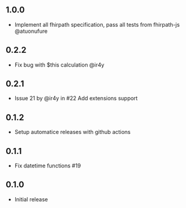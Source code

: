 ## 1.0.0

- Implement all fhirpath specification, pass all tests from fhirpath-js @atuonufure

## 0.2.2

- Fix bug with $this calculation @ir4y

## 0.2.1

- Issue 21 by @ir4y in #22 Add extensions support

## 0.1.2

- Setup automatice releases with github actions

## 0.1.1

- Fix datetime functions #19

## 0.1.0

- Initial release
